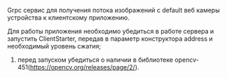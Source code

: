 Grpc сервис для получения потока изображений с default веб камеры устройства к клиентскому приложению. 

Для работы приложения необходимо убедиться в работе сервера и запустить ClientStarter, 
передав в параметр конструктора address и необходимый уровень сжатия;

1. перед запуском убедиться о наличии в библиотеке opencv-451(https://opencv.org/releases/page/2/).
